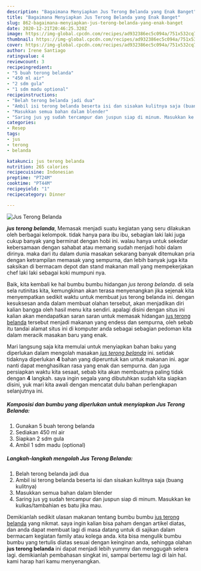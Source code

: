 ```yaml
---
description: "Bagaimana Menyiapkan Jus Terong Belanda yang Enak Banget"
title: "Bagaimana Menyiapkan Jus Terong Belanda yang Enak Banget"
slug: 862-bagaimana-menyiapkan-jus-terong-belanda-yang-enak-banget
date: 2020-12-21T20:46:25.320Z
image: https://img-global.cpcdn.com/recipes/ad932386ec5c094a/751x532cq70/jus-terong-belanda-foto-resep-utama.jpg
thumbnail: https://img-global.cpcdn.com/recipes/ad932386ec5c094a/751x532cq70/jus-terong-belanda-foto-resep-utama.jpg
cover: https://img-global.cpcdn.com/recipes/ad932386ec5c094a/751x532cq70/jus-terong-belanda-foto-resep-utama.jpg
author: Irene Santiago
ratingvalue: 4
reviewcount: 3
recipeingredient:
- "5 buah terong belanda"
- "450 ml air"
- "2 sdm gula"
- "1 sdm madu optional"
recipeinstructions:
- "Belah terong belanda jadi dua"
- "Ambil isi terong belanda beserta isi dan sisakan kulitnya saja (buang kulitnya)"
- "Masukkan semua bahan dalam blender"
- "Saring jus yg sudah tercampur dan juspun siap di minum. Masukkan ke kulkas/tambahian es batu jika mau."
categories:
- Resep
tags:
- jus
- terong
- belanda

katakunci: jus terong belanda 
nutrition: 265 calories
recipecuisine: Indonesian
preptime: "PT24M"
cooktime: "PT44M"
recipeyield: "1"
recipecategory: Dinner

---
```



![Jus Terong Belanda](https://img-global.cpcdn.com/recipes/ad932386ec5c094a/751x532cq70/jus-terong-belanda-foto-resep-utama.jpg)

<b><i>jus terong belanda</i></b>, Memasak menjadi suatu kegiatan yang seru dilakukan oleh berbagai kelompok. tidak hanya para ibu ibu, sebagian laki laki juga cukup banyak yang berminat dengan hobi ini. walau hanya untuk sekedar kebersamaan dengan sahabat atau memang sudah menjadi hobi dalam dirinya. maka dari itu dalam dunia masakan sekarang banyak ditemukan pria dengan ketrampilan memasak yang sempurna, dan lebih banyak juga kita saksikan di bermacam depot dan stand makanan mall yang mempekerjakan chef laki laki sebagai koki mumpuni nya.



Baik, kita kembali ke hal bumbu bumbu hidangan <i>jus terong belanda</i>. di sela sela rutinitas kita, kemungkinan akan terasa menyenangkan jika sejenak kita menyempatkan sedikit waktu untuk membuat jus terong belanda ini. dengan kesuksesan anda dalam membuat olahan tersebut, akan menjadikan diri kalian bangga oleh hasil menu kita sendiri. apalagi disini dengan situs ini kalian akan mendapatkan saran saran untuk memasak hidangan <u>jus terong belanda</u> tersebut menjadi makanan yang endess dan sempurna, oleh sebab itu tandai alamat situs ini di komputer anda sebagai sebagian pedoman kita dalam meracik masakan baru yang enak.


Mari langsung saja kita memulai untuk menyiapkan bahan baku yang diperlukan dalam mengolah masakan <u><i>jus terong belanda</i></u> ini. setidak tidaknya diperlukan <b>4</b> bahan yang diperuntuk kan untuk makanan ini. agar nanti dapat menghasilkan rasa yang enak dan sempurna. dan juga persiapkan waktu kita sesaat, sebab kita akan membuatnya paling tidak dengan <b>4</b> langkah. saya ingin segala yang dibutuhkan sudah kita siapkan disini, yuk mari kita awali dengan mencatat dulu bahan perlengkapan selanjutnya ini.

<!--inarticleads1-->

##### Komposisi dan bumbu yang diperlukan untuk menyiapkan Jus Terong Belanda:

1. Gunakan 5 buah terong belanda
1. Sediakan 450 ml air
1. Siapkan 2 sdm gula
1. Ambil 1 sdm madu (optional)




<!--inarticleads2-->

##### Langkah-langkah mengolah Jus Terong Belanda:

1. Belah terong belanda jadi dua
1. Ambil isi terong belanda beserta isi dan sisakan kulitnya saja (buang kulitnya)
1. Masukkan semua bahan dalam blender
1. Saring jus yg sudah tercampur dan juspun siap di minum. Masukkan ke kulkas/tambahian es batu jika mau.




Demikianlah sedikit ulasan makanan tentang bumbu bumbu <u>jus terong belanda</u> yang nikmat. saya ingin kalian bisa paham dengan artikel diatas, dan anda dapat membuat lagi di masa datang untuk di sajikan dalam bermacam kegiatan family atau kolega anda. kita bisa mengulik bumbu bumbu yang tertulis diatas sesuai dengan keinginan anda, sehingga olahan <b>jus terong belanda</b> ini dapat menjadi lebih yummy dan menggugah selera lagi. demikianlah pembahasan singkat ini, sampai bertemu lagi di lain hal. kami harap hari kamu menyenangkan.
